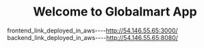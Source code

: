 <h1 align="center">Welcome to Globalmart App</h1>

frontend_link_deployed_in_aws----http://54.146.55.65:3000/
backend_link_deployed_in_aws----http://54.146.55.65:8080/
